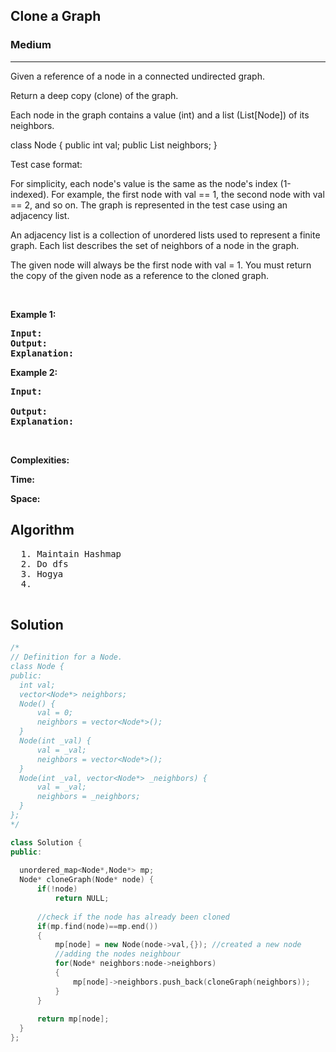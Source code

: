 <h2>Clone a Graph</h2>
<h3>Medium</h3><hr>
<div><p>
  Given a reference of a node in a connected undirected graph.

Return a deep copy (clone) of the graph.

Each node in the graph contains a value (int) and a list (List[Node]) of its neighbors.

class Node {
    public int val;
    public List<Node> neighbors;
}
 

Test case format:

For simplicity, each node's value is the same as the node's index (1-indexed). For example, the first node with val == 1, the second node with val == 2, and so on. The graph is represented in the test case using an adjacency list.

An adjacency list is a collection of unordered lists used to represent a finite graph. Each list describes the set of neighbors of a node in the graph.

The given node will always be the first node with val = 1. You must return the copy of the given node as a reference to the cloned graph.

 
</p>




<p>&nbsp;</p>
<p><strong>Example 1:</strong></p>

      
 
<pre><strong>Input:</strong>
<strong>Output:</strong> 
<strong>Explanation:</strong> 
</pre>

<p><strong>Example 2:</strong></p>

<pre><strong>Input:</strong> 
     
<strong>Output:</strong> 
<strong>Explanation:</strong> 
</pre>

<p>&nbsp;</p>
<p><strong>Complexities:</strong></p>
<strong>Time:</strong> 
  
<strong>Space:</strong> 
  <h2> Algorithm </h2>
 <pre>
  1. Maintain Hashmap 
  2. Do dfs
  3. Hogya
  4. 
  </pre>
  <h2> Solution </h2>
  
  ``` c++ 
 /*
// Definition for a Node.
class Node {
public:
    int val;
    vector<Node*> neighbors;
    Node() {
        val = 0;
        neighbors = vector<Node*>();
    }
    Node(int _val) {
        val = _val;
        neighbors = vector<Node*>();
    }
    Node(int _val, vector<Node*> _neighbors) {
        val = _val;
        neighbors = _neighbors;
    }
};
*/

class Solution {
public:
    
    unordered_map<Node*,Node*> mp;
    Node* cloneGraph(Node* node) {
        if(!node)
            return NULL;
        
        //check if the node has already been cloned 
        if(mp.find(node)==mp.end())
        {
            mp[node] = new Node(node->val,{}); //created a new node
            //adding the nodes neighbour
            for(Node* neighbors:node->neighbors)
            {
                mp[node]->neighbors.push_back(cloneGraph(neighbors));
            }
        }
        
        return mp[node];
    }
};
  ```
</div>
